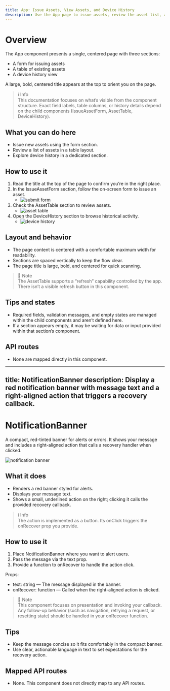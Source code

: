 ```yaml
---
title: App: Issue Assets, View Assets, and Device History
description: Use the App page to issue assets, review the asset list, and browse device history in a clean, centered layout.
---
```


# Overview

The App component presents a single, centered page with three sections:
- A form for issuing assets
- A table of existing assets
- A device history view

A large, bold, centered title appears at the top to orient you on the page.

> ℹ️ Info  
> This documentation focuses on what’s visible from the component structure. Exact field labels, table columns, or history details depend on the child components (IssueAssetForm, AssetTable, DeviceHistory).

## What you can do here

- Issue new assets using the form section.
- Review a list of assets in a table layout.
- Explore device history in a dedicated section.

## How to use it

1. Read the title at the top of the page to confirm you’re in the right place.
2. In the IssueAssetForm section, follow the on-screen form to issue an asset.
   - ![submit form](submit-form.png)
3. Check the AssetTable section to review assets.
   - ![asset table](asset-table.png)
4. Open the DeviceHistory section to browse historical activity.
   - ![device history](device-history.png)

## Layout and behavior

- The page content is centered with a comfortable maximum width for readability.
- Sections are spaced vertically to keep the flow clear.
- The page title is large, bold, and centered for quick scanning.

> 📘 Note  
> The AssetTable supports a “refresh” capability controlled by the app. There isn’t a visible refresh button in this component.

## Tips and states

- Required fields, validation messages, and empty states are managed within the child components and aren’t defined here.
- If a section appears empty, it may be waiting for data or input provided within that section’s component.

## API routes

- None are mapped directly in this component.

---
title: NotificationBanner
description: Display a red notification banner with message text and a right-aligned action that triggers a recovery callback.
---

# NotificationBanner

A compact, red-tinted banner for alerts or errors. It shows your message and includes a right-aligned action that calls a recovery handler when clicked.

![notification banner](notification-banner.png)

## What it does

- Renders a red banner styled for alerts.
- Displays your message text.
- Shows a small, underlined action on the right; clicking it calls the provided recovery callback.

> ℹ️ Info  
> The action is implemented as a button. Its onClick triggers the onRecover prop you provide.

## How to use it

1. Place NotificationBanner where you want to alert users.
2. Pass the message via the text prop.
3. Provide a function to onRecover to handle the action click.

Props:
- text: string — The message displayed in the banner.
- onRecover: function — Called when the right-aligned action is clicked.

> 📘 Note  
> This component focuses on presentation and invoking your callback. Any follow-up behavior (such as navigation, retrying a request, or resetting state) should be handled in your onRecover function.

## Tips

- Keep the message concise so it fits comfortably in the compact banner.
- Use clear, actionable language in text to set expectations for the recovery action.

## Mapped API routes

- None. This component does not directly map to any API routes.